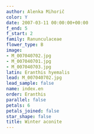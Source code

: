 ```yaml
---
author: Alenka Mihorič
color: Y
date: 2007-03-11 00:00:00+00:00
f_end: 5
f_start: 2
family: Ranunculaceae
flower_type: B
image:
- M_007040702.jpg
- M_007040701.jpg
- M_007040703.jpg
latin: Eranthis hyemalis
lead: M_007040702.jpg
lead_sample: false
name: index.en
order: Eranthis
parallel: false
petals: 6
petals_joined: false
star_shape: false
title: Winter aconite
---
```

